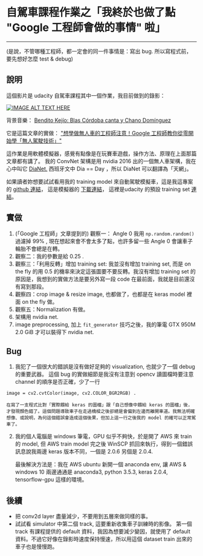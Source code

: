 # 自駕車課程作業之「我終於也做了點 "Google 工程師會做的事情" 啦」
---

(是說，不管哪種工程師，都一定會的同一件事情是：寫出 bug. 所以寫程式前，要先想好怎麼 test & debug)


說明
----
這個影片是 udacity 自駕車課程其中一個作業，我目前做到的錄影：

[![IMAGE ALT TEXT HERE](https://img.youtube.com/vi/O4reOzBoT5M/0.jpg)](https://www.youtube.com/watch?v=O4reOzBoT5M)

背景音樂： [Bendito Kejío: Blas Córdoba canta y Chano Domínguez](https://www.youtube.com/watch?v=8P2TBhCObsQ)

它是這篇文章的實做： 
["想學做無人車的工程師注意！Google 工程師教你從零開始學「無人駕駛技術」"](https://buzzorange.com/techorange/2017/06/19/self-drive-simulator-n-test/ ) 

這作業是用軟體模擬器，感覺有點像是在玩賽車遊戲，操作方法、原理在上面那篇文章都有講了。
我的 ConvNet 架構是用 nvidia 2016 出的一個無人車架構，我在心中叫它 [DiaNet.](https://devblogs.nvidia.com/parallelforall/deep-learning-self-driving-cars/) 西班牙文中 Dia == Day ，所以 DiaNet 可以翻譯為「天網」。 

如果讀者妳想要試試看用我的 training model 來自動駕駛模擬車，這是我這專案的 [github 連結](https://github.com/sunpochin/CarND-Behavioral-Cloning-P3)，
這是模擬器的 [下載連結](https://d17h27t6h515a5.cloudfront.net/topher/2017/February/58ae4419_windows-sim/windows-sim.zip)，
這裡是udacity 的預設 training set [連結](https://d17h27t6h515a5.cloudfront.net/topher/2016/December/584f6edd_data/data.zip)。

實做
---
1. (「Google 工程師」文章提到的) 觀察一： Angle 0 我用 ```np.random.random() ``` 過濾掉 99% , 現在想起來會不會太多了點，也許多留一些 Angle 0 會讓車子輪胎不會總是在轉。 
2. 觀察二：我的參數是給 0.25 .
3. 觀察三：「利用反轉」增加 training set: 我並沒有增加 training set, 而是 on the fly 的用 0.5 的機率來決定這張圖要不要反轉。我沒有增加 training set 的原因是，我想到的實做方法是要另外寫一段 code 在最前面，我就是目前還沒有寫到那段。
4. 觀察四：crop image & resize image, 也都做了，也都是在 keras model 裡面 on the fly 做。
5. 觀察五：Normalization 有做。
6. 架構用 nvidia net.
7. image preprocessing, 加上 ```fit_generator``` 技巧之後，我的筆電 GTX 950M 2.0 GiB 才可以裝得下 nvidia net.



Bug
---
1. 我犯了一個很大的錯誤是沒有做好足夠的 visualization, 也就少了一個 debug 的重要武器。 
這個 bug 的實做細節是我沒有注意到 opencv 讀圖檔時要注意 channel 的順序是否正確，少了一行 
```
image = cv2.cvtColor(image, cv2.COLOR_BGR2RGB) .
```

 	在寫了一支程式比對「實際餵給 keras 的圖檔」跟「自己想像中餵給 keras 的圖檔」後，才發現顏色錯了。這個問題導致車子在走過橋樑之後卻總是會偏到左邊而離開車道。我無法明確想像、或說明，為何這個錯誤會造成這個後果，但加上這一行之後我的 model 的確可以正常駕車了。
2. 我的個人電腦是 windows 筆電，GPU 似乎不夠快，於是開了 AWS 來 train 的 model, 但 AWS train model 完之後 WinSCP 抓回來執行，得到一個錯誤訊息說我兩邊 keras 版本不同，一個是 2.0.6 另個是 2.0.4. 
	
	最後解決方法是：我在 AWS ubuntu 新開一個 anaconda env, 讓 AWS & windows 10 兩邊通通是 anaconda3, python 3.5.3, keras 2.0.4, tensorflow-gpu 這樣的環境。

後續
---
* 把 conv2d layer 盡量減少，不要用到五層來做同樣的事。
* 試試看 simulator 中第二個 track, 這要重新收集車子訓練時的影像。
  第一個 track 有課程提供的 default 資料，我因為想要減少變因，就使用了 default 資料。不過它好像在錄影時速度保持慢速，所以用這個 dataset train 出來的車子也是慢慢跑。


